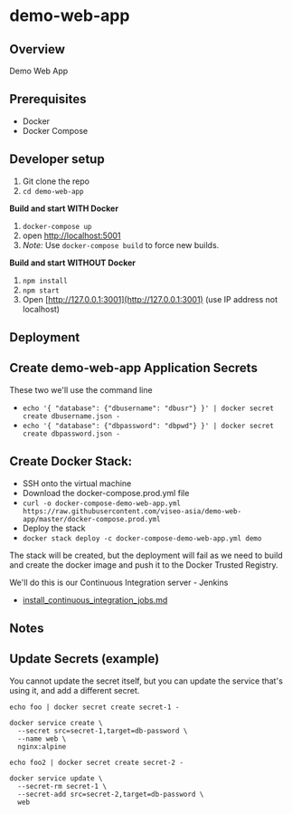 # demo-web-app

## Overview

Demo Web App

## Prerequisites

- Docker
- Docker Compose

## Developer setup

1. Git clone the repo
2. `cd demo-web-app`

**Build and start WITH Docker**

1. `docker-compose up`
2. open [http://localhost:5001](http://localhost:5001)
3. *Note:* Use `docker-compose build` to force new builds.

**Build and start WITHOUT Docker**

1. `npm install`
2. `npm start`
3. Open [http://127.0.0.1:3001](http://127.0.0.1:3001) (use IP address not localhost)

## Deployment

## Create demo-web-app Application Secrets

These two we'll use the command line

<!-- - `echo "dbuser" | docker secret create database_username -` -->
<!-- - `echo "abc123xyz" | docker secret create database_password -` -->
- `echo '{ "database": {"dbusername": "dbusr"} }' | docker secret create dbusername.json -`
- `echo '{ "database": {"dbpassword": "dbpwd"} }' | docker secret create dbpassword.json -`

## Create Docker Stack:

- SSH onto the virtual machine
- Download the docker-compose.prod.yml file
- `curl -o docker-compose-demo-web-app.yml https://raw.githubusercontent.com/viseo-asia/demo-web-app/master/docker-compose.prod.yml`
- Deploy the stack
- `docker stack deploy -c docker-compose-demo-web-app.yml demo`

The stack will be created, but the deployment will fail as we need to build and create the docker image and push it to the Docker Trusted Registry.

We'll do this is our Continuous Integration server - Jenkins

- [install_continuous_integration_jobs.md](doc/install_continuous_integration_jobs.md)

## Notes

## Update Secrets (example)

You cannot update the secret itself, but you can update the service that's using it, and add a different secret.

```
echo foo | docker secret create secret-1 -

docker service create \
  --secret src=secret-1,target=db-password \
  --name web \
  nginx:alpine

echo foo2 | docker secret create secret-2 -

docker service update \
  --secret-rm secret-1 \
  --secret-add src=secret-2,target=db-password \
  web
```
